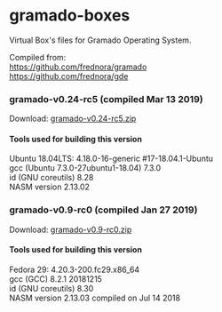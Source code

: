 # gramado-boxes
Virtual Box's files for Gramado Operating System.

Compiled from: <br />
https://github.com/frednora/gramado <br />
https://github.com/frednora/gde

### gramado-v0.24-rc5 (compiled Mar 13 2019)
Download: [gramado-v0.24-rc5.zip](https://raw.githubusercontent.com/VictorLopes/gramado-boxes/master/gramado-v0.24-rc5.zip)
#### Tools used for building this version
Ubuntu 18.04LTS: 4.18.0-16-generic #17-18.04.1-Ubuntu<br />
gcc (Ubuntu 7.3.0-27ubuntu1-18.04) 7.3.0<br />
id (GNU coreutils) 8.28<br />
NASM version 2.13.02<br />

### gramado-v0.9-rc0 (compiled Jan 27 2019)
Download: [gramado-v0.9-rc0.zip](https://raw.githubusercontent.com/VictorLopes/gramado-boxes/master/gramado-v0.9-rc0.zip)
#### Tools used for building this version
Fedora 29: 4.20.3-200.fc29.x86_64<br />
gcc (GCC) 8.2.1 20181215<br />
id (GNU coreutils) 8.30<br />
NASM version 2.13.03 compiled on Jul 14 2018<br />
